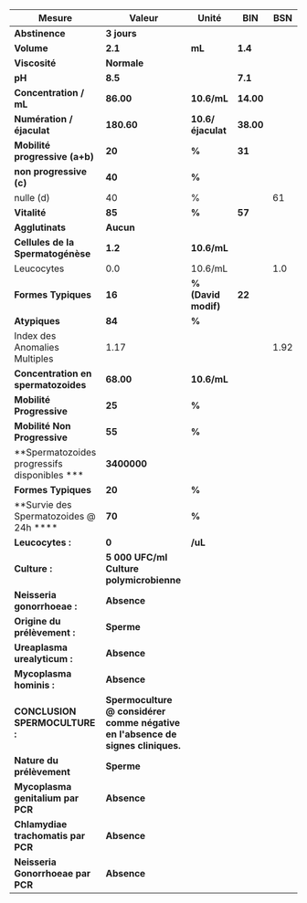 |                   Mesure                   |                                     Valeur                                    |       Unité       |   BIN   | BSN|
|--------------------------------------------|-------------------------------------------------------------------------------|-------------------|---------|----|
|               **Abstinence**               |                                  **3 jours**                                  |                   |         |    |
|                 **Volume**                 |                                    **2.1**                                    |       **mL**      | **1.4** |    |
|                **Viscosité**               |                                  **Normale**                                  |                   |         |    |
|                   **pH**                   |                                    **8.5**                                    |                   | **7.1** |    |
|           **Concentration / mL**           |                                   **86.00**                                   |    **10.6/mL**    |**14.00**|    |
|          **Numération / éjaculat**         |                                   **180.60**                                  | **10.6/éjaculat** |**38.00**|    |
|       **Mobilité progressive (a+b)**       |                                     **20**                                    |       **%**       |  **31** |    |
|           **non progressive (c)**          |                                     **40**                                    |       **%**       |         |    |
|                  nulle (d)                 |                                       40                                      |         %         |         | 61 |
|                **Vitalité**                |                                     **85**                                    |       **%**       |  **57** |    |
|               **Agglutinats**              |                                   **Aucun**                                   |                   |         |    |
|      **Cellules de la Spermatogénèse**     |                                    **1.2**                                    |    **10.6/mL**    |         |    |
|                 Leucocytes                 |                                      0.0                                      |      10.6/mL      |         | 1.0|
|             **Formes Typiques**            |                                     **16**                                    |**% (David modif)**|  **22** |    |
|                **Atypiques**               |                                     **84**                                    |       **%**       |         |    |
|        Index des Anomalies Multiples       |                                      1.17                                     |                   |         |1.92|
|     **Concentration en spermatozoides**    |                                   **68.00**                                   |    **10.6/mL**    |         |    |
|          **Mobilité Progressive**          |                                     **25**                                    |       **%**       |         |    |
|        **Mobilité Non Progressive**        |                                     **55**                                    |       **%**       |         |    |
|**Spermatozoides progressifs disponibles ***|                                  **3400000**                                  |                   |         |    |
|             **Formes Typiques**            |                                     **20**                                    |       **%**       |         |    |
|   **Survie des Spermatozoides @ 24h ****   |                                     **70**                                    |       **%**       |         |    |
|              **Leucocytes :**              |                                     **0**                                     |      **/uL**      |         |    |
|                **Culture :**               |                    **5 000 UFC/ml Culture polymicrobienne**                   |                   |         |    |
|         **Neisseria gonorrhoeae :**        |                                  **Absence**                                  |                   |         |    |
|        **Origine du prélèvement :**        |                                   **Sperme**                                  |                   |         |    |
|        **Ureaplasma urealyticum :**        |                                  **Absence**                                  |                   |         |    |
|          **Mycoplasma hominis :**          |                                  **Absence**                                  |                   |         |    |
|       **CONCLUSION SPERMOCULTURE :**       |**Spermoculture @ considérer comme négative en l'absence de signes cliniques.**|                   |         |    |
|          **Nature du prélèvement**         |                                   **Sperme**                                  |                   |         |    |
|      **Mycoplasma genitalium par PCR**     |                                  **Absence**                                  |                   |         |    |
|     **Chlamydiae trachomatis par PCR**     |                                  **Absence**                                  |                   |         |    |
|      **Neisseria Gonorrhoeae par PCR**     |                                  **Absence**                                  |                   |         |    |